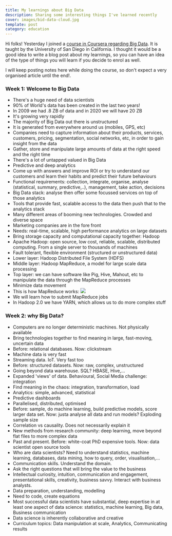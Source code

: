 ```yaml
---
title: My learnings about Big Data
description: Sharing some interesting things I've learned recently
cover: images/bid-data-cloud.jpg
template: post
category: education
---
```


Hi folks! Yesterday I joined a [course in Coursera regarding Big Data](https://www.coursera.org/specializations/big-data). It is taught by the University of San Diego in California. I thought it would be a good idea to write a blog post about my learnings, so you can have an idea of the type of things you will learn if you decide to enrol as well.

I will keep posting notes here while doing the course, so don't expect a very organised article until the end!.

### Week 1: Welcome to Big Data

- There's a huge need of data scientists
- 90% of World's data has been created in the last two years!
- In 2009 we had .8 ZB of data and in 2020 we will have 20 ZB
- It's growing very rapidly
- The majority of Big Data out there is unstructured
- It is generated from everywhere around us (mobiles, GPS, etc)
- Companies need to capture information about their products, services, customers, pricing, segmentation, social networks, etc, in order to gain insight from the data
- Gather, store and manipulate large amounts of data at the right speed and the right time
- There's a lot of untapped valued in Big Data
- Predictive and deep analytics
- Come up with answers and improve ROI or try to understand our customers and learn their habits and predict their future behaviours
- Functional requirements: collection, integrate, organise, analyse (statistical, summary, predictive,..), management, take action, decisions
- Big Data stack: analyse then offer some focussed services on top of those analytics
- Tools that provide fast, scalable access to the data then push that to the analytics stack
- Many different areas of booming new technologies. Crowded and diverse space
- Marketing companies are in the fore front
- Needs: real-time, scalable, high performance analytics on large datasets
- Bring storage capacity and computational capacity together: Hadoop
- Apache Hadoop: open source, low cost, reliable, scalable, distributed computing. From a single server to thousands of machines
- Fault tolerant, flexible environment (structured or unstructured data)
- Lower layer: Hadoop Distributed File System (HDFS)
- Middle layer: Hadoop MapReduce, a model for large scale data processing
- Top layer: we can have software like Pig, Hive, Mahout, etc to manipulate the data through the MapReduce processes
- Minimize data movement
- This is how MapReduce works:
![](/content/images/2015/10/mapreduce.png)
- We will learn how to submit MapReduce jobs
- In Hadoop 2.0 we have YARN, which allows us to do more complex stuff

### Week 2: why Big Data?

- Computers are no longer deterministic machines. Not physically available
- Bring technologies together to find meaning in large, fast-moving, uncertain data
- Before: relational databases. Now: clickstream
- Machine data is very fast
- Streaming data. IoT. Very fast too
- Before: structured datasets. Now: raw, complex, unstructured
- Going beyond data warehouse. SQL? HBASE, Hive,...
- Expanded 'views' of data. Behavioural, Social Media challenge: integration
- Find meaning in the chaos: integration, transformation, load
- Analytics: simple, advanced, statistical
- Predictive dashboards
- Parallelised, distributed, optimised
- Before: sample, do machine learning, build predictive models, score larger data set. Now: justa analyse all data and run models? Exploding sample size
- Correlation vs causality. Does not necessarily explain it
- New methods from research community: deep learning, move beyond flat files to more complex data
- Past and present. Before: white-coat PhD expensive tools. Now: data scientist open source tools
- Who are data scientists? Need to understand statistics, machine learning, databases, data mining, how to query, order, visualisation,...
- Communication skills. Understand the domain.
- Ask the right questions that will bring the value to the business
- Intellectual curiosity, intuition, communication and engagement, presentational skills, creativity, business savvy. Interact with business analysts.
- Data preparation, understanding, modelling
- Need to code, create equations
- Most successful data scientists have substantial, deep expertise in at least one aspect of data science: statistics, machine learning, Big data, Business communication
- Data science is inherently collaborative and creative
- Curriculum topics: Data manipulation at scale, Analytics, Communicating results
